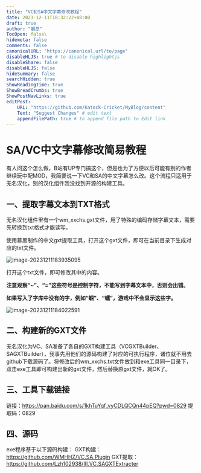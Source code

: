 ```yaml
---
title: "VC和SA中文字幕修改教程"
date: 2023-12-11T18:32:22+08:00
draft: true
author: "蝈总"
TocOpen: false\
hidemeta: false
comments: false
canonicalURL: "https://canonical.url/to/page"
disableHLJS: true # to disable highlightjs
disableShare: false
disableHLJS: false
hideSummary: false
searchHidden: true
ShowReadingTime: true
ShowBreadCrumbs: true
ShowPostNavLinks: true
editPost:
    URL: "https://github.com/Katock-Cricket/MyBlog/content"
    Text: "Suggest Changes" # edit text
    appendFilePath: true # to append file path to Edit link
---
```


# SA/VC中文字幕修改简易教程

有人问这个怎么做，B站有UP专门搞这个，但是也为了方便以后可能有别的作者继续玩中配MOD，我简要说一下VC和SA的中文字幕怎么改。这个流程只适用于无名汉化，别的汉化组件我没找到开源的构建工具。

## 一、提取字幕文本到TXT格式

无名汉化组件里有一个wm_xxchs.gxt文件，用了特殊的编码存储字幕文本，需要先转换到txt格式才能读写。

使用慕黑制作的中文gxt提取工具，打开这个gxt文件，即可在当前目录下生成对应的txt文件。

![image-20231211183935095](1.png)

打开这个txt文件，即可修改其中的内容。

**注意观察“~”、“=”这些符号是控制字符，不能写到字幕文本中，否则会出错。**

**如果写入了字库中没有的字，例如“蝈”、“蠕”，游戏中不会显示这些字。**

![image-20231211184022591](2.png)

## 二、构建新的GXT文件

无名汉化为VC、SA准备了各自的GXT构建工具（VCGXTBuilder、SAGXTBuilder），我事先用他们的源码构建了对应的可执行程序，诸位就不用去github下载源码了。将修改后的wm_xxchs.txt文件放到和exe工具同一目录下，双击exe工具即可构建出新的gxt文件，然后替换原gxt文件，就OK了。

## 三、工具下载链接

链接：https://pan.baidu.com/s/1khTuYqf_vyCDLQCQn44pEQ?pwd=0829 
提取码：0829

## 四、源码

exe程序基于以下源码构建：
GXT构建：https://github.com/WMHHZ/VC.SA.Plugin
GXT提取：https://github.com/Lzh102938/III.VC.SAGXTExtracter
